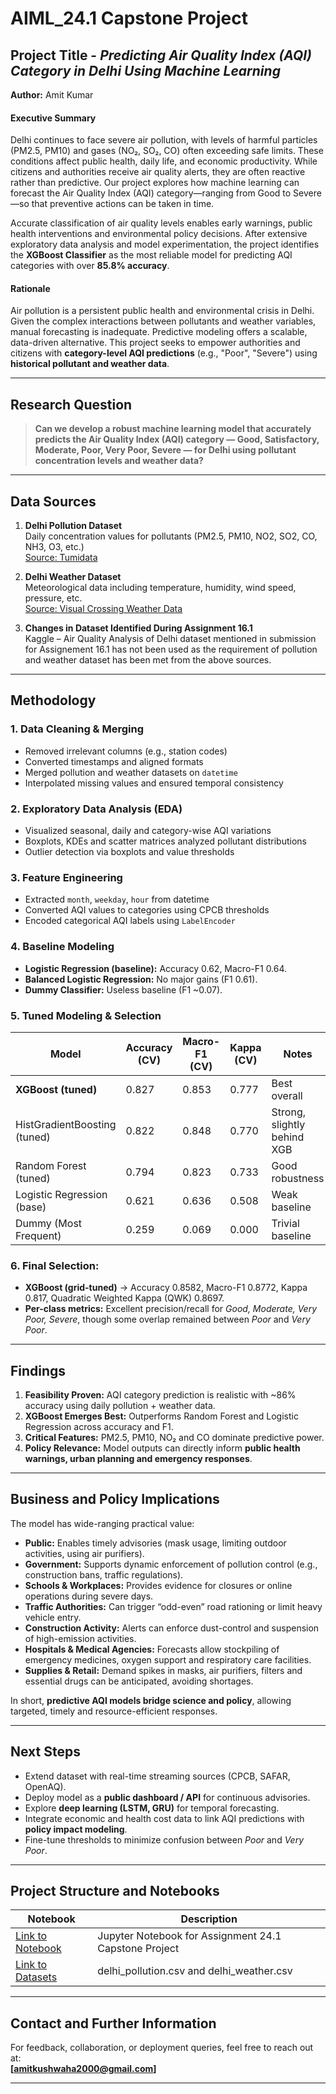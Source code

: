 # AIML_24.1 Capstone Project
## Project Title - *Predicting Air Quality Index (AQI) Category in Delhi Using Machine Learning*

**Author:** Amit Kumar

#### Executive Summary
Delhi continues to face severe air pollution, with levels of harmful particles (PM2.5, PM10) and gases (NO₂, SO₂, CO) often exceeding safe limits. These conditions affect public health, daily life, and economic productivity. While citizens and authorities receive air quality alerts, they are often reactive rather than predictive. Our project explores how machine learning can forecast the Air Quality Index (AQI) category—ranging from Good to Severe—so that preventive actions can be taken in time.

Accurate classification of air quality levels enables early warnings, public health interventions and environmental policy decisions. After extensive exploratory data analysis and model experimentation, the project identifies the **XGBoost Classifier** as the most reliable model for predicting AQI categories with over **85.8% accuracy**.

#### Rationale
Air pollution is a persistent public health and environmental crisis in Delhi. Given the complex interactions between pollutants and weather variables, manual forecasting is inadequate. Predictive modeling offers a scalable, data-driven alternative. This project seeks to empower authorities and citizens with **category-level AQI predictions** (e.g., "Poor", "Severe") using **historical pollutant and weather data**.

---

## Research Question

> **Can we develop a robust machine learning model that accurately predicts the Air Quality Index (AQI) category — Good, Satisfactory, Moderate, Poor, Very Poor, Severe — for Delhi using pollutant concentration levels and weather data?**

---

## Data Sources

1. **Delhi Pollution Dataset**  
   Daily concentration values for pollutants (PM2.5, PM10, NO2, SO2, CO, NH3, O3, etc.)  
   [Source: Tumidata](https://hub.tumidata.org/dataset/air_quality_analysis_of_delhi_delhi)

2. **Delhi Weather Dataset**  
   Meteorological data including temperature, humidity, wind speed, pressure, etc.  
   [Source: Visual Crossing Weather Data](https://www.visualcrossing.com/weather-query-builder/)

3. **Changes in Dataset Identified During Assignment 16.1**  
   Kaggle – Air Quality Analysis of Delhi dataset mentioned in submission for Assignement 16.1 has not been used as the requirement of pollution and weather dataset has been met from the above sources.     

  
---

## Methodology

### 1. **Data Cleaning & Merging**
- Removed irrelevant columns (e.g., station codes)
- Converted timestamps and aligned formats
- Merged pollution and weather datasets on `datetime`
- Interpolated missing values and ensured temporal consistency

### 2. **Exploratory Data Analysis (EDA)**
- Visualized seasonal, daily and category-wise AQI variations
- Boxplots, KDEs and scatter matrices analyzed pollutant distributions
- Outlier detection via boxplots and value thresholds

### 3. **Feature Engineering**
- Extracted `month`, `weekday`, `hour` from datetime
- Converted AQI values to categories using CPCB thresholds
- Encoded categorical AQI labels using `LabelEncoder`

### 4. Baseline Modeling  
- **Logistic Regression (baseline):** Accuracy 0.62, Macro-F1 0.64.  
- **Balanced Logistic Regression:** No major gains (F1 0.61).  
- **Dummy Classifier:** Useless baseline (F1 ~0.07). 

### 5. Tuned Modeling & Selection  
| Model                     | Accuracy (CV) | Macro-F1 (CV) | Kappa (CV) | Notes |
|----------------------------|---------------|---------------|------------|-------|
| **XGBoost (tuned)**        | 0.827 | 0.853 | 0.777 | Best overall |
| HistGradientBoosting (tuned)| 0.822 | 0.848 | 0.770 | Strong, slightly behind XGB |
| Random Forest (tuned)      | 0.794 | 0.823 | 0.733 | Good robustness |
| Logistic Regression (base) | 0.621 | 0.636 | 0.508 | Weak baseline |
| Dummy (Most Frequent)      | 0.259 | 0.069 | 0.000 | Trivial baseline |  

### 6. **Final Selection:**  
- **XGBoost (grid-tuned)** → Accuracy 0.8582, Macro-F1 0.8772, Kappa 0.817, Quadratic Weighted Kappa (QWK) 0.8697.  
- **Per-class metrics:** Excellent precision/recall for *Good, Moderate, Very Poor, Severe*, though some overlap remained between *Poor* and *Very Poor*.  
---

## Findings  

1. **Feasibility Proven:** AQI category prediction is realistic with ~86% accuracy using daily pollution + weather data.  
2. **XGBoost Emerges Best:** Outperforms Random Forest and Logistic Regression across accuracy and F1.  
3. **Critical Features:** PM2.5, PM10, NO₂ and CO dominate predictive power.  
4. **Policy Relevance:** Model outputs can directly inform **public health warnings, urban planning and emergency responses**.  

---
## Business and Policy Implications  

The model has wide-ranging practical value:  

- **Public:** Enables timely advisories (mask usage, limiting outdoor activities, using air purifiers).  
- **Government:** Supports dynamic enforcement of pollution control (e.g., construction bans, traffic regulations).  
- **Schools & Workplaces:** Provides evidence for closures or online operations during severe days.  
- **Traffic Authorities:** Can trigger “odd-even” road rationing or limit heavy vehicle entry.  
- **Construction Activity:** Alerts can enforce dust-control and suspension of high-emission activities.  
- **Hospitals & Medical Agencies:** Forecasts allow stockpiling of emergency medicines, oxygen support and respiratory care facilities.  
- **Supplies & Retail:** Demand spikes in masks, air purifiers, filters and essential drugs can be anticipated, avoiding shortages.  

In short, **predictive AQI models bridge science and policy**, allowing targeted, timely and resource-efficient responses.  


---

## Next Steps

- Extend dataset with real-time streaming sources (CPCB, SAFAR, OpenAQ).  
- Deploy model as a **public dashboard / API** for continuous advisories.  
- Explore **deep learning (LSTM, GRU)** for temporal forecasting.  
- Integrate economic and health cost data to link AQI predictions with **policy impact modeling**.  
- Fine-tune thresholds to minimize confusion between *Poor* and *Very Poor*.  

---

## Project Structure and Notebooks

| Notebook | Description |
|----------|-------------|
| [Link to Notebook](https://github.com/amitkushwaha2000/AIML_24.1-Capstone-Project/blob/main/data/24.1%20Capstone_AK_AQI%20Prediction.ipynb) | Jupyter Notebook for Assignment 24.1 Capstone Project |
| [Link to Datasets](https://github.com/amitkushwaha2000/AIML_24.1-Capstone-Project/tree/main/data) | delhi_pollution.csv and delhi_weather.csv |

---

## Contact and Further Information

For feedback, collaboration, or deployment queries, feel free to reach out at:  
**[amitkushwaha2000@gmail.com]**

---
